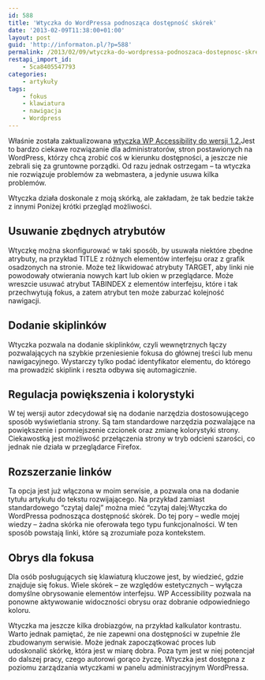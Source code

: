 ```yaml
---
id: 588
title: 'Wtyczka do WordPressa podnosząca dostępność skórek'
date: '2013-02-09T11:38:00+01:00'
layout: post
guid: 'http://informaton.pl/?p=588'
permalink: /2013/02/09/wtyczka-do-wordpressa-podnoszaca-dostepnosc-skrek/
restapi_import_id:
    - 5ca8405547793
categories:
    - artykuły
tags:
    - fokus
    - klawiatura
    - nawigacja
    - Wordpress
---
```


Właśnie została zaktualizowana [wtyczka WP Accessibility do wersji 1.2.](http://www.joedolson.com/articles/2013/02/wp-accessibility-version-1-2-0-now-available/)Jest to bardzo ciekawe rozwiązanie dla administratorów, stron postawionych na WordPress, którzy chcą zrobić coś w kierunku dostępności, a jeszcze nie zebrali się za gruntowne porządki. Od razu jednak ostrzegam – ta wtyczka nie rozwiązuje problemów za webmastera, a jedynie usuwa kilka problemów.

Wtyczka działa doskonale z moją skórką, ale zakładam, że tak bedzie także z innymi Poniżej krótki przegląd możliwości.

## Usuwanie zbędnych atrybutów

Wtyczkę można skonfigurować w taki sposób, by usuwała niektóre zbędne atrybuty, na przykład TITLE z różnych elementów interfejsu oraz z grafik osadzonych na stronie. Może też likwidować atrybuty TARGET, aby linki nie powodowały otwierania nowych kart lub okien w przeglądarce. Może wreszcie usuwać atrybut TABINDEX z elementów interfejsu, które i tak przechwytują fokus, a zatem atrybut ten może zaburzać kolejność nawigacji.

## Dodanie skiplinków

Wtyczka pozwala na dodanie skiplinków, czyli wewnętrznych łączy pozwalających na szybkie przeniesienie fokusa do głównej treści lub menu nawigacyjnego. Wystarczy tylko podać identyfikator elementu, do którego ma prowadzić skiplink i reszta odbywa się automagicznie.

## Regulacja powiększenia i kolorystyki

W tej wersji autor zdecydował się na dodanie narzędzia dostosowującego sposób wyświetlania strony. Są tam standardowe narzędzia pozwalające na powiększenie i pomniejszenie czcionek oraz zmianę kolorystyki strony. Ciekawostką jest możliwość przełączenia strony w tryb odcieni szarości, co jednak nie działa w przeglądarce Firefox.

## Rozszerzanie linków

Ta opcja jest już włączona w moim serwisie, a pozwala ona na dodanie tytułu artykułu do tekstu rozwijającego. Na przykład zamiast standardowego “czytaj dalej” można mieć “czytaj dalej:Wtyczka do WordPressa podnosząca dostępność skórek. Do tej pory – wedle mojej wiedzy – żadna skórka nie oferowała tego typu funkcjonalności. W ten sposób powstają linki, które są zrozumiałe poza kontekstem.

## Obrys dla fokusa

Dla osób posługujących się klawiaturą kluczowe jest, by wiedzieć, gdzie znajduje się fokus. Wiele skórek – ze względów estetycznych – wyłącza domyślne obrysowanie elementów interfejsu. WP Accessibility pozwala na ponowne aktywowanie widoczności obrysu oraz dobranie odpowiedniego koloru.

Wtyczka ma jeszcze kilka drobiazgów, na przykład kalkulator kontrastu. Warto jednak pamiętać, że nie zapewni ona dostępności w zupełnie źle zbudowanym serwisie. Może jednak zapoczątkować proces lub udoskonalić skórkę, która jest w miarę dobra. Poza tym jest w niej potencjał do dalszej pracy, czego autorowi gorąco życzę. Wtyczka jest dostępna z poziomu zarządzania wtyczkami w panelu administracyjnym WordPressa.